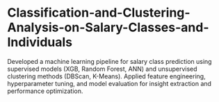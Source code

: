 # Classification-and-Clustering-Analysis-on-Salary-Classes-and-Individuals
Developed a machine learning pipeline for salary class prediction using supervised models (XGB, Random Forest, ANN) and unsupervised clustering methods (DBScan, K-Means). Applied feature engineering, hyperparameter tuning, and model evaluation for insight extraction and performance optimization.
